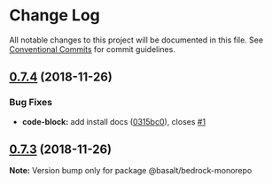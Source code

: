 # Change Log

All notable changes to this project will be documented in this file.
See [Conventional Commits](https://conventionalcommits.org) for commit guidelines.

## [0.7.4](https://bitbucket.org/basaltinc/our-design-system/compare/v0.7.3...v0.7.4) (2018-11-26)


### Bug Fixes

* **code-block:** add install docs ([0315bc0](https://bitbucket.org/basaltinc/our-design-system/commits/0315bc0)), closes [#1](https://bitbucket.org/basaltinc/our-design-system/issue/1)





## [0.7.3](https://bitbucket.org/basaltinc/our-design-system/compare/v0.7.2...v0.7.3) (2018-11-26)

**Note:** Version bump only for package @basalt/bedrock-monorepo
